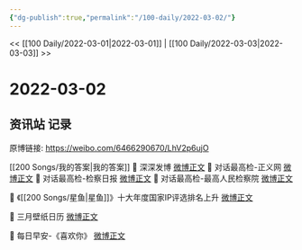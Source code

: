 ```yaml
---
{"dg-publish":true,"permalink":"/100-daily/2022-03-02/"}
---
```



<< [[100 Daily/2022-03-01\|2022-03-01]] | [[100 Daily/2022-03-03\|2022-03-03]] >>

# 2022-03-02

## 资讯站 记录

原博链接: https://weibo.com/6466290670/LhV2p6ujO

[[200 Songs/我的答案\|我的答案]]
💫 深深发博 [微博正文](https://m.weibo.cn/6466290670/4742642443490121)
💫 对话最高检-正义网 [微博正文](https://m.weibo.cn/6466290670/4742650152355288)
💫 对话最高检-检察日报 [微博正文](https://m.weibo.cn/6466290670/4742649343377583)
💫 对话最高检-最高人民检察院 [微博正文](https://m.weibo.cn/6466290670/4742643432822256)

💫 《[[200 Songs/星鱼\|星鱼]]》十大年度国家IP评选排名上升 [微博正文](https://m.weibo.cn/6466290670/4742654694786912)

💫 三月壁纸日历 [微博正文](https://m.weibo.cn/6466290670/4742506321543917)

💫 每日早安-《喜欢你》 [微博正文](https://m.weibo.cn/6466290670/4742488491559702)
